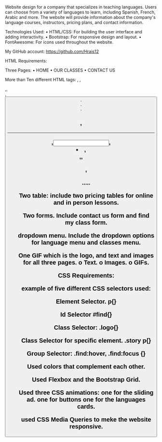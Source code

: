 Website design for a company that specializes in teaching languages.
Users can choose from a variety of languages to learn, including Spanish, French, Arabic and more.
The website will provide information about the company's language courses, instructors, pricing plans, and contact information.

Technologies Used:
•	HTML/CSS: For building the user interface and adding interactivity.
•	Bootstrap: For responsive design and layout.
•	FontAwesome: For icons used throughout the website.

My GitHub account: https://github.com/Hrais12

HTML Requirements:

Three Pages:
•	HOME
•	OUR CLASSES
•	CONTACT US

More than Ten different HTML tags:
<a>, <area>,<aside>,<body>,<br/>,<button>,<div>,<footer>,<h1>,<hr>
<img>,<input>,<li>,<nav>,<span>,<ul>,<p>.....

Two table:
 include two pricing tables for online and in person lessons.


Two forms.
Include contact us form and find my class form.

dropdown menu.
Include the dropdown options for language menu and classes menu.

One GIF which is the logo, and text and images for all three pages.
o	Text.
o	Images.
o	GIFs.



CSS Requirements:

example of five different CSS selectors used:

Element Selector. p{}

Id Selector #find{}

Class Selector:    .logo{}

Class Selector for specific element.  .story p{}

Group Selector:  .find:hover, .find:focus {}


Used colors that complement each other.


Used Flexbox and the Bootstrap Grid.

Used three CSS animations:
one for the sliding ad.
one for buttons 
one for the languages cards.


 used CSS Media Queries to meke the website responsive.















